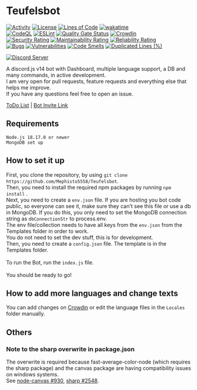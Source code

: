 # Teufelsbot

[![Activity](https://img.shields.io/github/commit-activity/m/Mephisto5558/Teufelsbot)](https://github.com/Mephisto5558/Teufelsbot/pulse)
[![License](https://img.shields.io/github/license/Mephisto5558/Teufelsbot)](https://github.com/Mephisto5558/Teufelsbot/blob/main/LICENSE)
[![Lines of Code](https://sonarcloud.io/api/project_badges/measure?project=Mephisto5558_Teufelsbot&metric=ncloc)](https://sonarcloud.io/summary/new_code?id=Mephisto5558_Teufelsbot)
[![wakatime](https://wakatime.com/badge/github/Mephisto5558/Teufelsbot.svg)](https://wakatime.com/badge/github/Mephisto5558/Teufelsbot)<br>
[![CodeQL](https://github.com/Mephisto5558/Teufelsbot/actions/workflows/codeql-analysis.yml/badge.svg?branch=main)](https://github.com/Mephisto5558/Teufelsbot/actions/workflows/codeql-analysis.yml)
[![ESLint](https://github.com/Mephisto5558/Teufelsbot/actions/workflows/eslint.yml/badge.svg?branch=main)](https://github.com/Mephisto5558/Teufelsbot/actions/workflows/eslint.yml)
[![Quality Gate Status](https://sonarcloud.io/api/project_badges/measure?project=Mephisto5558_Teufelsbot&metric=alert_status)](https://sonarcloud.io/summary/new_code?id=Mephisto5558_Teufelsbot)
[![Crowdin](https://badges.crowdin.net/teufelsbot/localized.svg)](https://crowdin.com/project/teufelsbot)<br>
[![Security Rating](https://sonarcloud.io/api/project_badges/measure?project=Mephisto5558_Teufelsbot&metric=security_rating)](https://sonarcloud.io/summary/new_code?id=Mephisto5558_Teufelsbot)
[![Maintainability Rating](https://sonarcloud.io/api/project_badges/measure?project=Mephisto5558_Teufelsbot&metric=sqale_rating)](https://sonarcloud.io/summary/new_code?id=Mephisto5558_Teufelsbot)
[![Reliability Rating](https://sonarcloud.io/api/project_badges/measure?project=Mephisto5558_Teufelsbot&metric=reliability_rating)](https://sonarcloud.io/summary/new_code?id=Mephisto5558_Teufelsbot)<br>
[![Bugs](https://sonarcloud.io/api/project_badges/measure?project=Mephisto5558_Teufelsbot&metric=bugs)](https://sonarcloud.io/summary/new_code?id=Mephisto5558_Teufelsbot)
[![Vulnerabilities](https://sonarcloud.io/api/project_badges/measure?project=Mephisto5558_Teufelsbot&metric=vulnerabilities)](https://sonarcloud.io/summary/new_code?id=Mephisto5558_Teufelsbot)
[![Code Smells](https://sonarcloud.io/api/project_badges/measure?project=Mephisto5558_Teufelsbot&metric=code_smells)](https://sonarcloud.io/summary/new_code?id=Mephisto5558_Teufelsbot)
[![Duplicated Lines (%)](https://sonarcloud.io/api/project_badges/measure?project=Mephisto5558_Teufelsbot&metric=duplicated_lines_density)](https://sonarcloud.io/summary/new_code?id=Mephisto5558_Teufelsbot)

[![Discord Server](https://discordapp.com/api/guilds/725378451988676609/widget.png?style=shield)](https://discord.gg/u6xjqzz)

A discord.js v14 bot with Dashboard, multiple language support, a DB and many commands, in active development.<br>
I am very open for pull requests, feature requests and everything else that helps me improve.<br>
If you have any questions feel free to open an issue.<br>

[ToDo List](http://eu.pylex.me:20958/vote) | [Bot Invite Link](http://eu.pylex.me:20958/invite)

## Requirements
```
Node.js 18.17.0 or newer
MongoDB set up
```

## How to set it up
First, you clone the repository, by using `git clone https://github.com/Mephisto5558/Teufelsbot`.<br>
Then, you need to install the required npm packages by running `npm install` .<br>
Next, you need to create a `env.json` file. If you are hosting you bot code public, so everyone can see it, make sure they can't see this file or use a db in MongoDB. If you do this, you only need to set the MongoDB connection string as `dbConnectionStr` to process.env.<br>
The env file/collection needs to have all keys from the `env.json` from the Templates folder in order to work.<br>
You do not need to set the dev stuff, this is for development.<br>
Then, you need to create a `config.json` file. The template is in the Templates folder.<br><br>
To run the Bot, run the `index.js` file.<br><br>
You should be ready to go!
<br>

## How to add more languages and change texts
You can add changes on [Crowdin](https://de.crowdin.com/project/teufelsbot) or edit the language files in the `Locales` folder manually.

## Others
### Note to the sharp overwrite in package.json
The overwrite is required because fast-average-color-node (which requires the sharp package) and the canvas package are having compatibility issues on windows systems.<br>
See [node-canvas #930](https://github.com/Automattic/node-canvas/issues/930), [sharp #2548](https://github.com/lovell/sharp/issues/2548).

